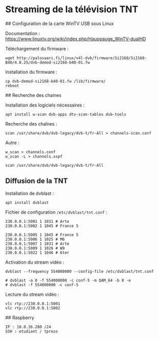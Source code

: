 
# Streaming de la télévision TNT

## Configuration de la carte WinTV USB sous Linux

Documentation :	https://www.linuxtv.org/wiki/index.php/Hauppauge_WinTV-dualHD

Téléchargement du firmware :

	wget http://palosaari.fi/linux/v4l-dvb/firmware/Si2168/Si2168-B40/4.0.25/dvb-demod-si2168-b40-01.fw

Installation du firmware :

	cp dvb-demod-si2168-b40-01.fw /lib/firmware/
	reboot

## Recherche des chaines

Installation des logiciels nécessaires :

	apt install w-scan dvb-apps dtv-scan-tables dvb-tools

Recherche des chaînes :

	scan /usr/share/dvb/dvb-legacy/dvb-t/fr-All > channels-scan.conf

Autre :

	w_scan > channels.conf
	w_scan -L > channels.xspf

	scan /usr/share/dvb/dvb-legacy/dvb-t/fr-All


## Diffusion de la TNT

Installation de dvblast :

	apt install dvblast

Fichier de configuration `/etc/dvblast/tnt.conf` :

	230.0.0.1:5001 1 1031 # Arte
	230.0.0.1:5002 1 1045 # France 5

	230.0.0.1:5005 1 1045 # France 5
	230.0.0.1:5006 1 1025 # M6
	230.0.0.1:5007 1 1031 # Arte
	230.0.0.1:5009 1 1026 # W9
	230.0.0.1:5022 1 1046 # 6ter


Activation du stream vidéo :

	dvblast --frequency 554000000 --config-file /etc/dvblast/tnt.conf

	# dvblast -a 0 -f 554000000 -c conf-5 -m QAM_64 -b 8 -e
	# dvblast -f 554000000 -c conf-5

Lecture du stream vidéo :

	vlc rtp://230.0.0.1:5001
	vlc rtp://230.0.0.1:5002

## Raspberry

	IP : 10.0.36.200 /24
	SSH : etudiant / tprezo
